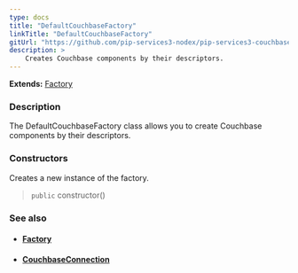 ```yaml
---
type: docs
title: "DefaultCouchbaseFactory"
linkTitle: "DefaultCouchbaseFactory"
gitUrl: "https://github.com/pip-services3-nodex/pip-services3-couchbase-nodex"
description: > 
    Creates Couchbase components by their descriptors.
---
```


**Extends:** [Factory](../../../components/build/factory)

### Description

The DefaultCouchbaseFactory class allows you to create Couchbase components by their descriptors.

### Constructors

Creates a new instance of the factory.

> `public` constructor()


### See also
- #### [Factory](../../../components/build/factory)
- #### [CouchbaseConnection](../../connect/couchbase_connection) 

